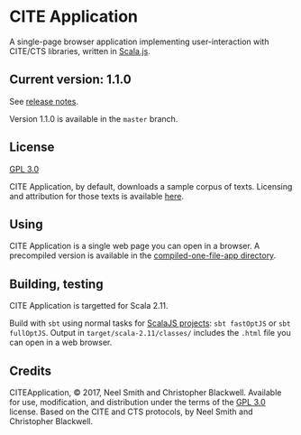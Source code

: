 # CITE Application

A single-page browser application implementing user-interaction with CITE/CTS libraries, written in [Scala.js](http://www.scala-js.org/).

## Current version: 1.1.0

See [release notes](releases.md).

Version 1.1.0 is available in the `master` branch.

## License

[GPL 3.0](https://opensource.org/licenses/gpl-3.0.html)

CITE Application, by default, downloads a sample corpus of texts. Licensing and attribution for those texts is available [here](https://raw.githubusercontent.com/Eumaeus/cts-demo-corpus/master/CEX-Files/LICENSE.txt).

## Using

CITE Application is a single web page you can open in a browser.  A precompiled version is available in the [compiled-one-file-app directory](compiled-one-file-app).

## Building, testing

CITE Application is targetted for Scala 2.11.

Build with `sbt` using normal tasks for [ScalaJS projects](https://www.scala-js.org/doc/project/building.html):  `sbt fastOptJS` or `sbt fullOptJS`.  Output in `target/scala-2.11/classes/` includes the `.html` file you can open in a web browser.


## Credits

CITEApplication, © 2017, Neel Smith and Christopher Blackwell. Available for use, modification, and distribution under the terms of the [GPL 3.0](https://opensource.org/licenses/gpl-3.0.html) license. Based on the CITE and CTS protocols, by Neel Smith and Christopher Blackwell.
